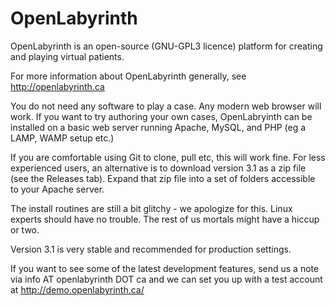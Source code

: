 OpenLabyrinth
==============
OpenLabyrinth is an open-source (GNU-GPL3 licence) platform for creating and playing virtual patients. 

For more information about OpenLabyrinth generally, see http://openlabyrinth.ca

You do not need any software to play a case. Any modern web browser will work. If you want to try authoring your own cases,
OpenLabryinth can be installed on a basic web server running Apache, MySQL, and PHP (eg a LAMP, WAMP setup etc.) 

If you are comfortable using Git to clone, pull etc, this will work fine. For less experienced users, an alternative is to 
download version 3.1 as a zip file (see the Releases tab). Expand that zip file into a set of folders accessible to your 
Apache server. 

The install routines are still a bit glitchy - we apologize for this. Linux experts should have no trouble. The rest of us 
mortals might have a hiccup or two. 

Version 3.1 is very stable and recommended for production settings. 

If you want to see some of the latest development features, send us a note via info AT openlabyrinth DOT ca and we can set 
you up with a test account at http://demo.openlabyrinth.ca/

